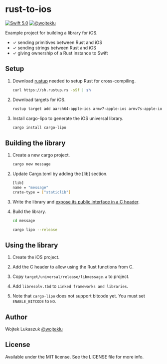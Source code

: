 # rust-to-ios
[![Swift 5.0](https://img.shields.io/badge/swift-5.0-orange.svg?style=flat)](#)
[![@wojteklu](https://img.shields.io/badge/contact-@wojteklu-blue.svg?style=flat)](https://twitter.com/wojteklu)

Example project for building a library for iOS.

* ✓ sending primitives between Rust and iOS
* ✓ sending strings between Rust and iOS
* ✓ giving ownership of a Rust instance to Swift

Setup
-----

1. Download [rustup](https://www.rustup.rs/) needed to setup Rust for cross-compiling.

    ```sh
    curl https://sh.rustup.rs -sSf | sh
    ```

2. Download targets for iOS.

    ```sh
    rustup target add aarch64-apple-ios armv7-apple-ios armv7s-apple-ios x86_64-apple-ios i386-apple-ios
    ```

3. Install cargo-lipo to generate the iOS universal library.

    ```sh
    cargo install cargo-lipo
    ```

Building the library
--------------------

1. Create a new cargo project.

    ```sh
    cargo new message
    ```

2. Update Cargo.toml by adding the [lib] section.

    ```sh
    [lib]
    name = "message"
    crate-type = ["staticlib"]
    ```

3. Write the library and [expose its public interface in a C header](https://doc.rust-lang.org/book/first-edition/ffi.html).

4. Build the library.

    ```sh
    cd message

    cargo lipo --release
    ```

Using the library
-----------------

1. Create the iOS project.

2. Add the C header to allow using the Rust functions from C.

3. Copy `target/universal/release/libmessage.a` to project.

4. Add `libresolv.tbd` to `Linked frameworks and libraries`.

5. Note that `cargo-lipo` does not support bitcode yet. You must set `ENABLE_BITCODE` to `NO`.

## Author

Wojtek Lukaszuk [@wojteklu](http://twitter.com/wojteklu)

## License

Available under the MIT license. See the LICENSE file for more info.
